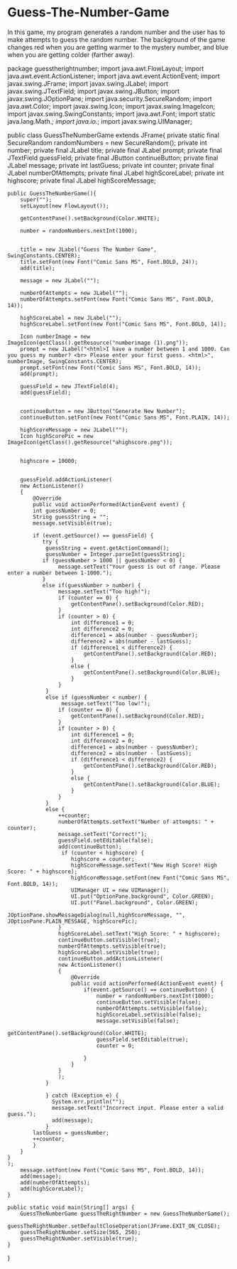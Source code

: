 # Guess-The-Number-Game
In this game, my program generates a random number and the user has to make attempts to guess the random number. The background of the game changes red when you are getting warmer to the mystery number, and blue when you are getting colder (farther away). 

package guesstherightnumber;
import java.awt.FlowLayout;
import java.awt.event.ActionListener;
import java.awt.event.ActionEvent;
import javax.swing.JFrame;
import javax.swing.JLabel;
import javax.swing.JTextField;
import javax.swing.JButton;
import javax.swing.JOptionPane;
import java.security.SecureRandom;
import java.awt.Color;
import javax.swing.Icon;
import javax.swing.ImageIcon;
import javax.swing.SwingConstants;
import java.awt.Font;
import static java.lang.Math.*;
import java.io.*;
import javax.swing.UIManager;


public class GuessTheNumberGame extends JFrame{
    private static final SecureRandom randomNumbers = new SecureRandom();
    private int number;
    private final JLabel title;
    private final JLabel prompt;
    private final JTextField guessField;
    private final JButton continueButton;
    private final JLabel message;
    private int lastGuess;
    private int counter;
    private final JLabel numberOfAttempts;
    private final JLabel highScoreLabel;
    private int highscore;
    private final JLabel highScoreMessage;
   
    
    public GuessTheNumberGame(){
        super("");
        setLayout(new FlowLayout());
        
        getContentPane().setBackground(Color.WHITE);
        
        number = randomNumbers.nextInt(1000);
        
        
        title = new JLabel("Guess The Number Game", SwingConstants.CENTER);
        title.setFont(new Font("Comic Sans MS", Font.BOLD, 24));
        add(title);
        
        message = new JLabel("");
        
        numberOfAttempts = new JLabel("");
        numberOfAttempts.setFont(new Font("Comic Sans MS", Font.BOLD, 14)); 
        
        highScoreLabel = new JLabel("");
        highScoreLabel.setFont(new Font("Comic Sans MS", Font.BOLD, 14)); 
        
        Icon numberImage = new ImageIcon(getClass().getResource("numberimage (1).png"));
        prompt = new JLabel("<html>I have a number between 1 and 1000. Can you guess my number? <br> Please enter your first guess. <html>", numberImage, SwingConstants.CENTER);
        prompt.setFont(new Font("Comic Sans MS", Font.BOLD, 14)); 
        add(prompt);
     
        guessField = new JTextField(4);
        add(guessField);
        
        
        continueButton = new JButton("Generate New Number");
        continueButton.setFont(new Font("Comic Sans MS", Font.PLAIN, 14));
        
        highScoreMessage = new JLabel("");
        Icon highScorePic = new ImageIcon(getClass().getResource("ahighscore.png"));
        

        highscore = 10000;
        
        
        guessField.addActionListener(
        new ActionListener()
        {
            @Override
            public void actionPerformed(ActionEvent event) {
            int guessNumber = 0;
            String guessString = "";
            message.setVisible(true);
            
            if (event.getSource() == guessField) {
               try {
                guessString = event.getActionCommand();
                guessNumber = Integer.parseInt(guessString);
               if (guessNumber > 1000 || guessNumber < 0) {
                    message.setText("Your guess is out of range. Please enter a number between 1-1000.");
               }
               else if(guessNumber > number) {
                    message.setText("Too high!");
                    if (counter == 0) {
                        getContentPane().setBackground(Color.RED);
                    }
                    if (counter > 0) {
                        int difference1 = 0;
                        int difference2 = 0;
                        difference1 = abs(number - guessNumber);
                        difference2 = abs(number - lastGuess);
                        if (difference1 < difference2) {
                            getContentPane().setBackground(Color.RED);
                        }
                        else {
                            getContentPane().setBackground(Color.BLUE);
                        }
                    }
                }
                else if (guessNumber < number) {
                     message.setText("Too low!");
                    if (counter == 0) {
                        getContentPane().setBackground(Color.RED);
                    }
                    if (counter > 0) {
                        int difference1 = 0;
                        int difference2 = 0;
                        difference1 = abs(number - guessNumber);
                        difference2 = abs(number - lastGuess);
                        if (difference1 < difference2) {
                            getContentPane().setBackground(Color.RED);
                        }
                        else {
                            getContentPane().setBackground(Color.BLUE);
                        }
                    }
                }
                else {
                    ++counter;
                    numberOfAttempts.setText("Number of attempts: " + counter);
                    message.setText("Correct!");
                    guessField.setEditable(false);
                    add(continueButton);
                     if (counter < highscore) {
                        highscore = counter;
                        highScoreMessage.setText("New High Score! High Score: " + highscore);
                        highScoreMessage.setFont(new Font("Comic Sans MS", Font.BOLD, 14));
                        UIManager UI = new UIManager();
                        UI.put("OptionPane.background", Color.GREEN);
                        UI.put("Panel.background", Color.GREEN);
                        JOptionPane.showMessageDialog(null,highScoreMessage, "", JOptionPane.PLAIN_MESSAGE, highScorePic);
                    }
                    highScoreLabel.setText("High Score: " + highscore);
                    continueButton.setVisible(true);
                    numberOfAttempts.setVisible(true);
                    highScoreLabel.setVisible(true);
                    continueButton.addActionListener(
                    new ActionListener()
                    {
                        @Override
                        public void actionPerformed(ActionEvent event) {
                            if(event.getSource() == continueButton) {
                                number = randomNumbers.nextInt(1000);
                                continueButton.setVisible(false);
                                numberOfAttempts.setVisible(false);
                                highScoreLabel.setVisible(false);
                                message.setVisible(false);
                                getContentPane().setBackground(Color.WHITE);
                                guessField.setEditable(true);
                                counter = 0;
                                
                            }
                        }
                    }       
                    );
                }
                
                } catch (Exception e) {
                  System.err.println("");
                  message.setText("Incorrect input. Please enter a valid guess.");
                  add(message);
                }
            lastGuess = guessNumber; 
            ++counter;
            }
        }
    }
    );
        message.setFont(new Font("Comic Sans MS", Font.BOLD, 14));
        add(message);
        add(numberOfAttempts);
        add(highScoreLabel);
    }
    
    public static void main(String[] args) {
        GuessTheNumberGame guessTheRightNumber = new GuessTheNumberGame();
        guessTheRightNumber.setDefaultCloseOperation(JFrame.EXIT_ON_CLOSE);
        guessTheRightNumber.setSize(565, 250);
        guessTheRightNumber.setVisible(true);
    }
    
}
